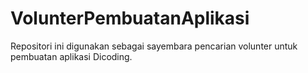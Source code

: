 # VolunterPembuatanAplikasi
Repositori ini digunakan sebagai sayembara pencarian volunter untuk pembuatan aplikasi Dicoding.
